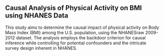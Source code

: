 ## Causal Analysis of Physical Activity on BMI using NHANES Data

This study aims to determine the causal impact of physical activity on
Body Mass Index (BMI) among the U.S. population, using the NHANESraw
2009-2012 dataset. The analysis employs the backdoor criterion for
causal inference while controlling for potential confounders and the
intricate survey design inherent in NHANES.

